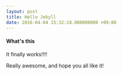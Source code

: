 ```yaml
---
layout: post
title: Hello Jekyll
date: 2016-04-04 15:32:24.000000000 +09:00
---
```


#### What's this

It finally works!!!!

Really awesome, and hope you all like it!